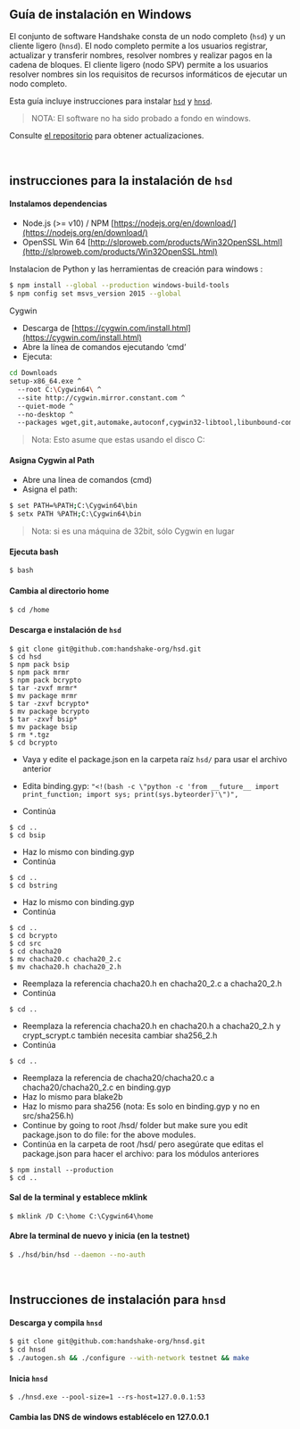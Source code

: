 ## Guía de instalación en Windows

El conjunto de software Handshake consta de un nodo completo (`hsd`) y un cliente ligero (`hnsd`). El nodo completo permite a los usuarios registrar, actualizar y transferir nombres, resolver nombres y realizar pagos en la cadena de bloques. El cliente ligero (nodo SPV) permite a los usuarios resolver nombres sin los requisitos de recursos informáticos de ejecutar un nodo completo.

Esta guía incluye instrucciones para instalar
[`hsd`](#hsd-installation-instructions) y
[`hnsd`](#hnsd-installation-instructions).

>NOTA: El software no ha sido probado a fondo en windows.

Consulte [el repositorio](https://github.com/handshake-org/hsd#install) para obtener actualizaciones.

<br/>

## instrucciones para la instalación de `hsd`
#### Instalamos dependencias
- Node.js (>= v10) / NPM [https://nodejs.org/en/download/](https://nodejs.org/en/download/)
- OpenSSL Win 64 [http://slproweb.com/products/Win32OpenSSL.html](http://slproweb.com/products/Win32OpenSSL.html)

Instalacion de Python y las herramientas de creación para windows :
```bash
$ npm install --global --production windows-build-tools
$ npm config set msvs_version 2015 --global
```

Cygwin

- Descarga de [https://cygwin.com/install.html](https://cygwin.com/install.html)
- Abre la línea de comandos ejecutando ‘cmd’
- Ejecuta:
```bash
cd Downloads
setup-x86_64.exe ^
  --root C:\Cygwin64\ ^
  --site http://cygwin.mirror.constant.com ^
  --quiet-mode ^
  --no-desktop ^
  --packages wget,git,automake,autoconf,cygwin32-libtool,libunbound-common,libunbound-devel,libunbound2,nano,libtool,gcc-g++,cygwin32-gcc-g++,make
```
>Nota: Esto asume que estas usando el disco C:

#### Asigna Cygwin al Path
- Abre una línea de comandos (cmd)
- Asigna el path:
```bash
$ set PATH=%PATH;C:\Cygwin64\bin
$ setx PATH %PATH;C:\Cygwin64\bin
```
>Nota: si es una máquina de 32bit, sólo Cygwin en lugar 

#### Ejecuta bash
```bash
$ bash
```

#### Cambia al directorio home
```bash
$ cd /home
```

#### Descarga e instalación de `hsd`
```
$ git clone git@github.com:handshake-org/hsd.git
$ cd hsd
$ npm pack bsip
$ npm pack mrmr
$ npm pack bcrypto
$ tar -zvxf mrmr*
$ mv package mrmr
$ tar -zxvf bcrypto*
$ mv package bcrypto
$ tar -zxvf bsip*
$ mv package bsip
$ rm *.tgz
$ cd bcrypto
```
- Vaya y edite el package.json en la carpeta raíz `hsd/` para usar el archivo anterior

- Edita binding.gyp: `"<!(bash -c \"python -c 'from __future__ import print_function; import sys; print(sys.byteorder)'\")",`
- Continúa
```
$ cd ..
$ cd bsip
```
- Haz lo mismo con binding.gyp
- Continúa
```
$ cd ..
$ cd bstring
```
- Haz lo mismo con binding.gyp
- Continúa
```
$ cd ..
$ cd bcrypto
$ cd src
$ cd chacha20
$ mv chacha20.c chacha20_2.c
$ mv chacha20.h chacha20_2.h
```
- Reemplaza la referencia chacha20.h en chacha20_2.c a chacha20_2.h
- Continúa
```
$ cd ..
```
- Reemplaza la referencia chacha20.h en chacha20.h a chacha20_2.h y crypt_scrypt.c también necesita cambiar sha256_2.h
- Continúa
```
$ cd ..
```
- Reemplaza la referencia de chacha20/chacha20.c a chacha20/chacha20_2.c en binding.gyp
- Haz lo mismo para blake2b
- Haz lo mismo para sha256 (nota: Es solo en binding.gyp y no en src/sha256.h)
- Continue by going to root /hsd/ folder but make sure you edit package.json to do file: for the above modules.
- Continúa en la carpeta de root /hsd/ pero asegúrate que editas el package.json para hacer el archivo: para los módulos anteriores
```
$ npm install --production
$ cd ..
```

#### Sal de la terminal y establece mklink
```
$ mklink /D C:\home C:\Cygwin64\home
```

#### Abre la terminal de nuevo y inicia (en la testnet)
```bash
$ ./hsd/bin/hsd --daemon --no-auth
```

<br/>

## Instrucciones de instalación para `hnsd`
#### Descarga y compila `hnsd`
```bash
$ git clone git@github.com:handshake-org/hnsd.git
$ cd hnsd
$ ./autogen.sh && ./configure --with-network testnet && make
```

#### Inicia `hnsd`
```
$ ./hnsd.exe --pool-size=1 --rs-host=127.0.0.1:53
```

#### Cambia las DNS de windows establécelo en 127.0.0.1
